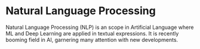 # Natural Language Processing 
Natural Language Processing (NLP) is an scope in Artificial Language where ML and Deep Learning are applied in textual expressions. It is recently booming field in AI, garnering many attention with new developments. 